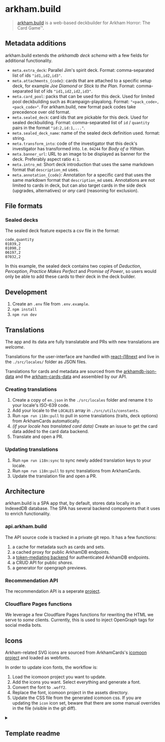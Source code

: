 # arkham.build

> [arkham.build](https://arkham.build) is a web-based deckbuilder for Arkham Horror: The Card Game™.

## Metadata additions

arkham.build extends the _arkhamdb deck schema_ with a few fields for additional functionality.

- `meta.extra_deck`: Parallel Jim's spirit deck. Format: comma-separated list of ids `"id1,id2,id3"`.
- `meta.attachments_{code}`: cards that are attached to a specific setup deck, for example _Joe Diamond_ or _Stick to the Plan_. Format: comma-separated list of ids `"id1,id2,id2,id3"`.
- `meta.card_pool`: packs that can be used for this deck. Used for limited pool deckbuilding such as #campaign-playalong. Format: `"<pack_code>,<pack_code>"`. For arkham.build, new format pack codes take precedence over old format.
- `meta.sealed_deck`: card ids that are pickable for this deck. Used for sealed deckbuilding. Format: comma-separated list of `id` / `quantity` pairs in the format `"id:2,id:1,..."`.
- `meta.sealed_deck_name`: name of the sealed deck definition used. format: string.
- `meta.transform_into`: code of the investigator that this deck's investigator has transformed into. I.e. `04244` for _Body of a Yithian_.
- `meta.banner_url`: URL to an image to be displayed as banner for the deck. Preferably aspect ratio `4:1`.
- `meta.intro_md`: Short deck introduction that uses the same markdown format that `description_md` uses.
- `meta.annotation_{code}`: Annotation for a specific card that uses the same markdown format that `description_md` uses. Annotations are not limited to cards in deck, but can also target cards in the side deck (upgrades, alternatives) or _any_ card (reasoning for exclusion).

## File formats

### Sealed decks

The sealed deck feature expects a csv file in the format:

```csv
code,quantity
01039,2
01090,2
06197,2
07032,2
```

In this example, the sealed deck contains two copies of _Deduction_, _Perception_, _Practice Makes Perfect_ and _Promise of Power_, so users would only be able to add these cards to their deck in the deck builder.

## Development

1. Create an `.env` file from `.env.example`.
2. `npm install`
3. `npm run dev`

## Translations

The app and its data are fully translatable and PRs with new translations are _welcome_.

Translations for the user-interface are handled with [react-i18next](https://react.i18next.com/) and live in the `./src/locales/` folder as JSON files.

Translations for cards and metadata are sourced from the [arkhamdb-json-data](https://github.com/Kamalisk/arkhamdb-json-data) and the [arkham-cards-data](https://github.com/zzorba/arkham-cards-data) and assembled by our API.

### Creating translations

1. Create a copy of `en.json` in the `./src/locales` folder and rename it to your locale's ISO-639 code.
2. Add your locale to the `LOCALES` array in `./src/utils/constants`.
3. Run `npm run i18n:pull` to pull in some translations (traits, deck options) from ArkhamCards automatically.
4. _(if your locale has translated card data)_ Create an issue to get the card data added to the card data backend.
5. Translate and open a PR.

### Updating translations

1. Run `npm run i18n:sync` to sync newly added translation keys to your locale.
2. Run `npm run i18n:pull` to sync translations from ArkhamCards.
3. Update the translation file and open a PR.

## Architecture

arkham.build is a SPA app that, by default, stores data locally in an IndexedDB database. The SPA has several backend components that it uses to enrich functionality.

### api.arkham.build

The API source code is tracked in a private git repo. It has a few functions:

1. a cache for metadata  such as cards and sets.
2. a cached proxy for public ArkhamDB endpoints.
3. a [token-mediating backend](https://datatracker.ietf.org/doc/html/draft-ietf-oauth-browser-based-apps#name-token-mediating-backend) for authenticated ArkhamDB endpoints.
4. a CRUD API for public _shares_.
5. a generator for opengraph previews.

### Recommendation API

The recommendation API is a seperate [project](https://github.com/TartanLlama/arkham-rec-provider/).

### Cloudflare Pages functions

We leverage a few Cloudflare Pages functions for rewriting the HTML we serve to _some_ clients. Currently, this is used to inject OpenGraph tags for social media bots.

## Icons

Arkham-related SVG icons are sourced from ArkhamCards's [icomoon project](https://github.com/zzorba/ArkhamCards/blob/master/assets/icomoon/project.json) and loaded as webfonts.

In order to update icon fonts, the workflow is:
1. Load the icomoon project you want to update.
2. Add the icons you want. Select everything and generate a font.
3. Convert the font to `.woff2`.
4. Replace the font, icomoon project in the assets directory.
5. Update the CSS file from the generated icomoon css. If you are updating the `icon` icon set, beware that there are some manual overrides in the file (visible in the git diff).

<details>
  <summary><h2>Template readme</h2></summary>

# vite-react-ts-template

> extended version of [vite](https://vitejs.dev/)'s official `react-ts` template.

additional features:

- [biome](https://biomejs.dev/) for linting and code formatting.
- [lefthook](https://github.com/evilmartians/lefthook) for pre-commit checks.
- [vitest](https://vitest.dev/) for unit testing.
- [playwright](https://playwright.dev/) for end-to-end testing.
- [github actions](https://github.com/features/actions) for continuous integration.
- [browserslist](https://github.com/browserslist/browserslist) + [autoprefixer](https://github.com/postcss/autoprefixer).

## Install

```sh
# install dependencies.
npm i
```

## Develop

```sh
npm run dev
```

## Build

```sh
npm run build
```

## Test

```sh
npm test

# run vitest in watch mode.
npm run test:watch

# collect coverage.
npm run test:coverage
```

## Lint

```sh
npm run lint
```

## Format

```sh
npm run fmt
```

Prettier will be run automatically on commit via [lint-staged](https://github.com/okonet/lint-staged).

## Preview

Serves the content of `./dist` over a local http server.

```sh
npm run preview
```

</details>

